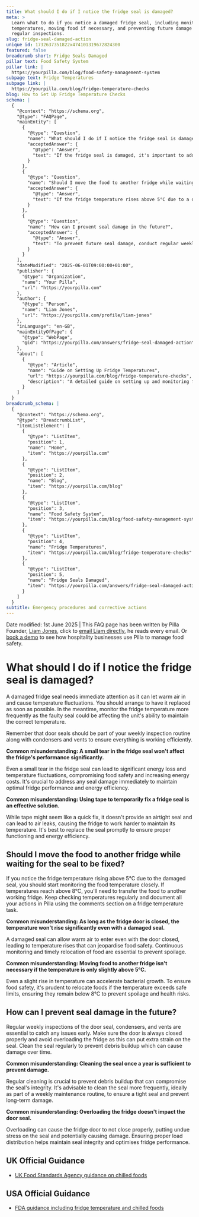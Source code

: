 ```yaml
---
title: What should I do if I notice the fridge seal is damaged?
meta: >
  Learn what to do if you notice a damaged fridge seal, including monitoring
  temperatures, moving food if necessary, and preventing future damage through
  regular inspections.
slug: fridge-seal-damaged-action
unique id: 1732637351822x474101319672824300
featured: false
breadcrumb short: Fridge Seals Damaged
pillar text: Food Safety System
pillar link: |
  https://yourpilla.com/blog/food-safety-management-system
subpage text: Fridge Temperatures
subpage link: |
  https://yourpilla.com/blog/fridge-temperature-checks
blog: How to Set Up Fridge Temperature Checks
schema: |
  {
    "@context": "https://schema.org",
    "@type": "FAQPage",
    "mainEntity": [
      {
        "@type": "Question",
        "name": "What should I do if I notice the fridge seal is damaged?",
        "acceptedAnswer": {
          "@type": "Answer",
          "text": "If the fridge seal is damaged, it's important to address the issue immediately as it can lead to warm air entering the fridge and cause temperature fluctuations. Arrange for the seal to be replaced as soon as possible. In the meantime, monitor the fridge temperature more frequently to ensure it maintains the correct temperature. Remember to include door seals in your weekly inspection routine to catch such issues early."
        }
      },
      {
        "@type": "Question",
        "name": "Should I move the food to another fridge while waiting for the seal to be fixed?",
        "acceptedAnswer": {
          "@type": "Answer",
          "text": "If the fridge temperature rises above 5°C due to a damaged seal, closely monitor the food temperature. If the temperature reaches above 8°C, transfer the food to another functioning fridge. Continue to check temperatures regularly and document all actions to ensure food safety and compliance."
        }
      },
      {
        "@type": "Question",
        "name": "How can I prevent seal damage in the future?",
        "acceptedAnswer": {
          "@type": "Answer",
          "text": "To prevent future seal damage, conduct regular weekly inspections of the door seal, condensers, and vents. Ensure the fridge door is always closed properly, avoid overloading the fridge, and clean the seal regularly to prevent debris buildup. These steps will help maintain the seal's integrity and ensure efficient fridge performance."
        }
      }
    ],
    "dateModified": "2025-06-01T09:00:00+01:00",
    "publisher": {
      "@type": "Organization",
      "name": "Your Pilla",
      "url": "https://yourpilla.com"
    },
    "author": {
      "@type": "Person",
      "name": "Liam Jones",
      "url": "https://yourpilla.com/profile/liam-jones"
    },
    "inLanguage": "en-GB",
    "mainEntityOfPage": {
      "@type": "WebPage",
      "@id": "https://yourpilla.com/answers/fridge-seal-damaged-action"
    },
    "about": [
      {
        "@type": "Article",
        "name": "Guide on Setting Up Fridge Temperatures",
        "url": "https://yourpilla.com/blog/fridge-temperature-checks",
        "description": "A detailed guide on setting up and monitoring fridge temperatures to ensure food safety and regulatory compliance."
      }
    ]
  }
breadcrumb_schema: |
  {
    "@context": "https://schema.org",
    "@type": "BreadcrumbList",
    "itemListElement": [
      {
        "@type": "ListItem",
        "position": 1,
        "name": "Home",
        "item": "https://yourpilla.com"
      },
      {
        "@type": "ListItem",
        "position": 2,
        "name": "Blog",
        "item": "https://yourpilla.com/blog"
      },
      {
        "@type": "ListItem",
        "position": 3,
        "name": "Food Safety System",
        "item": "https://yourpilla.com/blog/food-safety-management-system"
      },
      {
        "@type": "ListItem",
        "position": 4,
        "name": "Fridge Temperatures",
        "item": "https://yourpilla.com/blog/fridge-temperature-checks"
      },
      {
        "@type": "ListItem",
        "position": 5,
        "name": "Fridge Seals Damaged",
        "item": "https://yourpilla.com/answers/fridge-seal-damaged-action"
      }
    ]
  }
subtitle: Emergency procedures and corrective actions
---
```


Date modified: 1st June 2025 | This FAQ page has been written by Pilla Founder, [Liam Jones](https://yourpilla.com/profile/liam-jones), click to [email Liam directly](https://mailto:liam@yourpilla.com/), he reads every email. Or [book a demo](https://calendly.com/pilla/demo) to see how hospitality businesses use Pilla to manage food safety.

# What should I do if I notice the fridge seal is damaged?

A damaged fridge seal needs immediate attention as it can let warm air in and cause temperature fluctuations. You should arrange to have it replaced as soon as possible. In the meantime, monitor the fridge temperature more frequently as the faulty seal could be affecting the unit's ability to maintain the correct temperature.

Remember that door seals should be part of your weekly inspection routine along with condensers and vents to ensure everything is working efficiently.

**Common misunderstanding: A small tear in the fridge seal won't affect the fridge's performance significantly.**

Even a small tear in the fridge seal can lead to significant energy loss and temperature fluctuations, compromising food safety and increasing energy costs. It's crucial to address any seal damage immediately to maintain optimal fridge performance and energy efficiency.

**Common misunderstanding: Using tape to temporarily fix a fridge seal is an effective solution.**

While tape might seem like a quick fix, it doesn't provide an airtight seal and can lead to air leaks, causing the fridge to work harder to maintain its temperature. It's best to replace the seal promptly to ensure proper functioning and energy efficiency.

## Should I move the food to another fridge while waiting for the seal to be fixed?

If you notice the fridge temperature rising above 5°C due to the damaged seal, you should start monitoring the food temperature closely. If temperatures reach above 8°C, you'll need to transfer the food to another working fridge. Keep checking temperatures regularly and document all your actions in Pilla using the comments section on a fridge temperature task.

**Common misunderstanding: As long as the fridge door is closed, the temperature won't rise significantly even with a damaged seal.**

A damaged seal can allow warm air to enter even with the door closed, leading to temperature rises that can jeopardise food safety. Continuous monitoring and timely relocation of food are essential to prevent spoilage.

**Common misunderstanding: Moving food to another fridge isn't necessary if the temperature is only slightly above 5°C.**

Even a slight rise in temperature can accelerate bacterial growth. To ensure food safety, it's prudent to relocate foods if the temperature exceeds safe limits, ensuring they remain below 8°C to prevent spoilage and health risks.

## How can I prevent seal damage in the future?

Regular weekly inspections of the door seal, condensers, and vents are essential to catch any issues early. Make sure the door is always closed properly and avoid overloading the fridge as this can put extra strain on the seal. Clean the seal regularly to prevent debris buildup which can cause damage over time.

**Common misunderstanding: Cleaning the seal once a year is sufficient to prevent damage.**

Regular cleaning is crucial to prevent debris buildup that can compromise the seal's integrity. It's advisable to clean the seal more frequently, ideally as part of a weekly maintenance routine, to ensure a tight seal and prevent long-term damage.

**Common misunderstanding: Overloading the fridge doesn't impact the door seal.**

Overloading can cause the fridge door to not close properly, putting undue stress on the seal and potentially causing damage. Ensuring proper load distribution helps maintain seal integrity and optimises fridge performance.

## UK Official Guidance

-   [UK Food Standards Agency guidance on chilled foods](https://www.food.gov.uk/safety-hygiene/how-to-chill-freeze-and-defrost-food-safely)

## USA Official Guidance

-   [FDA guidance including fridge temperature and chilled foods](https://www.fda.gov/consumers/consumer-updates/are-you-storing-food-safely)
